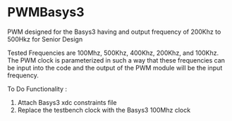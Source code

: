 # PWMBasys3
PWM designed for the Basys3 having and output frequency of 200Khz to 500Hkz for Senior Design

Tested Frequencies are 100Mhz, 500Khz, 400Khz, 200Khz, and 100Khz. The PWM clock is parameterized in such a way that these frequencies can be input into the code
and the output of the PWM module will be the input frequency.

To Do Functionality :
1. Attach Basys3 xdc constraints file
2. Replace the testbench clock with the Basys3 100Mhz clock

